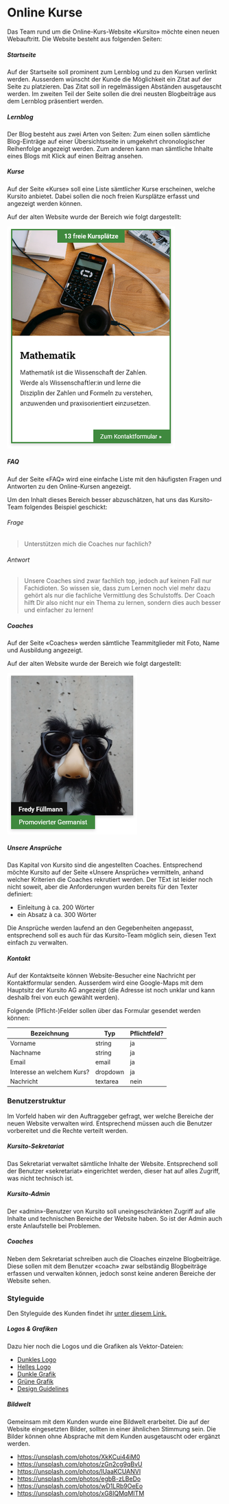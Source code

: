 # Online Kurse
Das Team rund um die Online-Kurs-Website «Kursito» möchte einen neuen Webauftritt. Die Website besteht aus folgenden Seiten:

##### Startseite
Auf der Startseite soll prominent zum Lernblog und zu den Kursen verlinkt werden. Ausserdem wünscht der Kunde die Möglichkeit ein Zitat auf der Seite zu platzieren. Das Zitat soll in regelmässigen Abständen ausgetauscht werden. Im zweiten Teil der Seite sollen die drei neusten Blogbeiträge aus dem Lernblog präsentiert werden. 

##### Lernblog
Der Blog besteht aus zwei Arten von Seiten: Zum einen sollen sämtliche Blog-Einträge auf einer Übersichtsseite in umgekehrt chronologischer Reihenfolge angezeigt werden. Zum anderen kann man sämtliche Inhalte eines Blogs mit Klick auf einen Beitrag ansehen.

##### Kurse
Auf der Seite «Kurse» soll eine Liste sämtlicher Kurse erscheinen, welche Kursito anbietet. Dabei sollen die noch freien Kursplätze erfasst und angezeigt werden können.

Auf der alten Website wurde der Bereich wie folgt dargestellt:

![Darstellung Destination - alte Website](src/old_kursito.png)

##### FAQ
Auf der Seite «FAQ» wird eine einfache Liste mit den häufigsten Fragen und Antworten zu den Online-Kursen angezeigt.

Um den Inhalt dieses Bereich besser abzuschätzen, hat uns das Kursito-Team folgendes Beispiel geschickt:

###### Frage
> Unterstützen mich die Coaches nur fachlich?

###### Antwort
> Unsere Coaches sind zwar fachlich top, jedoch auf keinen Fall nur Fachidioten. So wissen sie, dass zum Lernen noch viel mehr dazu gehört als nur die fachliche Vermittlung des Schulstoffs. Der Coach hilft Dir also nicht nur ein Thema zu lernen, sondern dies auch besser und einfacher zu lernen!

##### Coaches
Auf der Seite «Coaches» werden sämtliche Teammitglieder mit Foto, Name und Ausbildung angezeigt.

Auf der alten Website wurde der Bereich wie folgt dargestellt:

![Darstellung Team - alte Website](src/old_team.png)

##### Unsere Ansprüche
Das Kapital von Kursito sind die angestellten Coaches. Entsprechend möchte Kursito auf der Seite «Unsere Ansprüche» vermitteln, anhand welcher Kriterien die Coaches rekrutiert werden. Der TExt ist leider noch nicht soweit, aber die Anforderungen wurden bereits für den Texter definiert:

* Einleitung à ca. 200 Wörter
* ein Absatz à ca. 300 Wörter

Die Ansprüche werden laufend an den Gegebenheiten angepasst, entsprechend soll es auch für das Kursito-Team möglich sein, diesen Text einfach zu verwalten.

##### Kontakt
Auf der Kontaktseite können Website-Besucher eine Nachricht per Kontaktformular senden. Ausserdem wird eine Google-Maps mit dem Hauptsitz der Kursito AG angezeigt (die Adresse ist noch unklar und kann deshalb frei von euch gewählt werden).

Folgende (Pflicht-)Felder sollen über das Formular gesendet werden können:

| Bezeichnung                       | Typ      | Pflichtfeld? |
|-----------------------------------|----------|-------------|
| Vorname                           | string   | ja          |
| Nachname                          | string   | ja          |
| Email                             | email    | ja          |
| Interesse an welchem Kurs? | dropdown | ja          |
| Nachricht                         | textarea | nein        |

### Benutzerstruktur
Im Vorfeld haben wir den Auftraggeber gefragt, wer welche Bereiche der neuen Website verwalten wird. Entsprechend müssen auch die Benutzer vorbereitet und die Rechte verteilt werden.

##### Kursito-Sekretariat
Das Sekretariat verwaltet sämtliche Inhalte der Website. Entsprechend soll der Benutzer «sekretariat» eingerichtet werden, dieser hat auf alles Zugriff, was nicht technisch ist.

##### Kursito-Admin
Der «admin»-Benutzer von Kursito soll uneingeschränkten Zugriff auf alle Inhalte und technischen Bereiche der Website haben. So ist der Admin auch erste Anlaufstelle bei Problemen.

##### Coaches
Neben dem Sekretariat schreiben auch die Cloaches einzelne Blogbeiträge. Diese sollen mit dem Benutzer «coach» zwar selbständig Blogbeiträge erfassen und verwalten können, jedoch sonst keine anderen Bereiche der Website sehen.

### Styleguide
Den Styleguide des Kunden findet ihr [unter diesem Link.](../src/Styleguide%20Kursito.pdf)

##### Logos & Grafiken
Dazu hier noch die Logos und die Grafiken als Vektor-Dateien:

* [Dunkles Logo](src/logo_dark.svg)
* [Helles Logo](src/logo_white.svg)
* [Dunkle Grafik](src/figure_dark.svg)
* [Grüne Grafik](src/figure_green.svg)
* [Design Guidelines](src/guidelines.jpg)

##### Bildwelt
Gemeinsam mit dem Kunden wurde eine Bildwelt erarbeitet. Die auf der Website eingesetzten Bilder, sollten in einer ähnlichen Stimmung sein. Die Bilder können ohne Absprache mit dem Kunden ausgetauscht oder ergänzt werden.

* https://unsplash.com/photos/XkKCui44iM0
* https://unsplash.com/photos/zGn2cg9qBvU
* https://unsplash.com/photos/lUaaKCUANVI
* https://unsplash.com/photos/egbB-zLBeDo
* https://unsplash.com/photos/wD1LRb9OeEo
* https://unsplash.com/photos/xG8IQMqMITM
